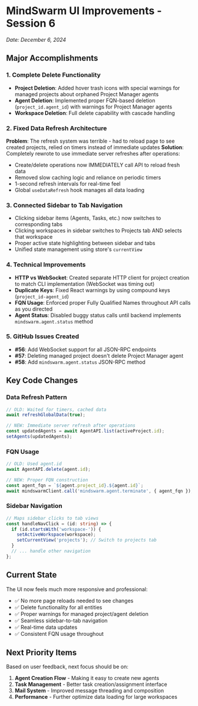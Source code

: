 # MindSwarm UI Improvements - Session 6
*Date: December 6, 2024*

## Major Accomplishments

### 1. Complete Delete Functionality 
- **Project Deletion**: Added hover trash icons with special warnings for managed projects about orphaned Project Manager agents
- **Agent Deletion**: Implemented proper FQN-based deletion (`project_id.agent_id`) with warnings for Project Manager agents  
- **Workspace Deletion**: Full delete capability with cascade handling

### 2. Fixed Data Refresh Architecture
**Problem**: The refresh system was terrible - had to reload page to see created projects, relied on timers instead of immediate updates
**Solution**: Completely rewrote to use immediate server refreshes after operations:
- Create/delete operations now IMMEDIATELY call API to reload fresh data
- Removed slow caching logic and reliance on periodic timers
- 1-second refresh intervals for real-time feel
- Global `useDataRefresh` hook manages all data loading

### 3. Connected Sidebar to Tab Navigation
- Clicking sidebar items (Agents, Tasks, etc.) now switches to corresponding tabs
- Clicking workspaces in sidebar switches to Projects tab AND selects that workspace
- Proper active state highlighting between sidebar and tabs
- Unified state management using store's `currentView`

### 4. Technical Improvements
- **HTTP vs WebSocket**: Created separate HTTP client for project creation to match CLI implementation (WebSocket was timing out)
- **Duplicate Keys**: Fixed React warnings by using compound keys (`project_id-agent_id`)
- **FQN Usage**: Enforced proper Fully Qualified Names throughout API calls as you directed
- **Agent Status**: Disabled buggy status calls until backend implements `mindswarm.agent.status` method

### 5. GitHub Issues Created
- **#56**: Add WebSocket support for all JSON-RPC endpoints
- **#57**: Deleting managed project doesn't delete Project Manager agent  
- **#58**: Add `mindswarm.agent.status` JSON-RPC method

## Key Code Changes

### Data Refresh Pattern
```typescript
// OLD: Waited for timers, cached data
await refreshGlobalData(true);

// NEW: Immediate server refresh after operations
const updatedAgents = await AgentAPI.list(activeProject.id);
setAgents(updatedAgents);
```

### FQN Usage
```typescript
// OLD: Used agent.id
await AgentAPI.delete(agent.id);

// NEW: Proper FQN construction
const agent_fqn = `${agent.project_id}.${agent.id}`;
await mindswarmClient.call('mindswarm.agent.terminate', { agent_fqn });
```

### Sidebar Navigation
```typescript
// Maps sidebar clicks to tab views
const handleNavClick = (id: string) => {
  if (id.startsWith('workspace-')) {
    setActiveWorkspace(workspace);
    setCurrentView('projects'); // Switch to projects tab
  }
  // ... handle other navigation
};
```

## Current State
The UI now feels much more responsive and professional:
- ✅ No more page reloads needed to see changes
- ✅ Delete functionality for all entities  
- ✅ Proper warnings for managed project/agent deletion
- ✅ Seamless sidebar-to-tab navigation
- ✅ Real-time data updates
- ✅ Consistent FQN usage throughout

## Next Priority Items
Based on user feedback, next focus should be on:
1. **Agent Creation Flow** - Making it easy to create new agents
2. **Task Management** - Better task creation/assignment interface  
3. **Mail System** - Improved message threading and composition
4. **Performance** - Further optimize data loading for large workspaces